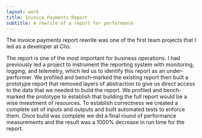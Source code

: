 ```yaml
---
layout: work
title: Invoice Payments Report
subtitle: A rewrite of a report for performance
---
```


The invoice payments report rewrite was one of the first team projects that I
led as a developer at Clio.

The report is one of the most important for business operations. I had
previously led a project to instrument the reporting system with monitoring,
logging, and telemetry, which led us to identify this report as an
under-performer. We profiled and bench-marked the existing report then built a
prototype report that removed layers of abstraction to give us direct access to
the data that we needed to build the report. We profiled and bench-marked the
prototype to establish that building the full report would be a wise investment
of resources. To establish correctness we created a complete set of inputs and
outputs and built automated tests to enforce them. Once build was complete we
did a final round of performance measurements and the result was a 1000% decrease
in run time for the report.
